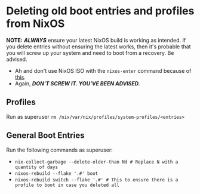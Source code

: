 # Deleting old boot entries and profiles from NixOS

**NOTE:** ***ALWAYS*** ensure your latest NixOS build is working as intended. If you delete entries without ensuring the latest works, then it's probable that you will screw up your system and need to boot from a recovery. Be advised.
- Ah and don't use NixOS ISO with the `nixos-enter` command because of [this](https://github.com/NixOS/nixpkgs/issues/39665).
- Again, ***DON'T SCREW IT. YOU'VE BEEN ADVISED.***

## Profiles

Run as superuser `rm /nix/var/nix/profiles/system-profiles/<entries>`

## General Boot Entries

Run the following commands as superuser:
- `nix-collect-garbage --delete-older-than Nd # Replace N with a quantity of days`
- `nixos-rebuild --flake '.#' boot`
- `nixos-rebuild switch --flake '.#' # This to ensure there is a profile to boot in case you deleted all`
